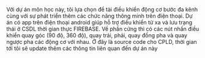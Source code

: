Với dự án môn học này, tôi lựa chọn đề tài điều khiển động cơ bước đa kênh cùng với sự phát triển thêm các chức năng thông minh trên điện thoại.
Dự án có app trên điện thoại android giúp hỗ trợ điều khiển từ xa và lưu trạng thái ở CSDL thời gian thực FIREBASE.
Về phần cứng thì có các nút nhấn điều khiển quay góc (90 độ, 360 độ), quay trái, phải, quay đồng pha và quay ngược pha các động cơ với nhau.
Ở đây là source code cho CPLD, thời gian tới tôi sẽ update thêm các thông tin liên quan đến dự án này
